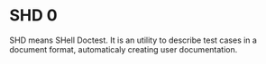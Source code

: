 SHD 0
=====

SHD means SHell Doctest. It is an utility to describe test cases in a document
format, automaticaly creating user documentation.
